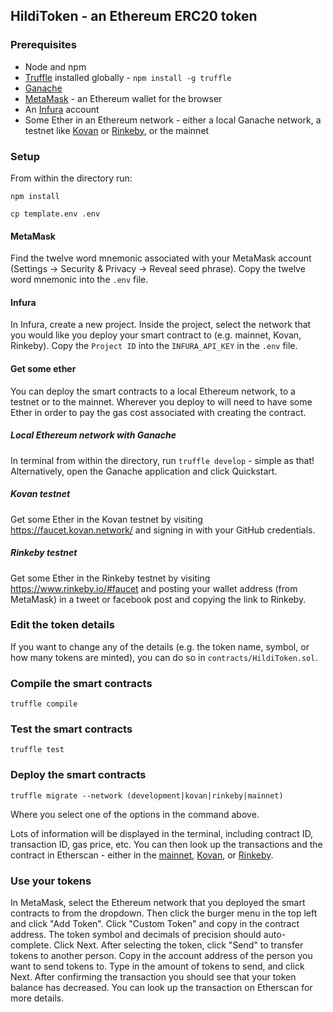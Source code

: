 ## HildiToken - an Ethereum ERC20 token

### Prerequisites
- Node and npm
- [Truffle](https://www.trufflesuite.com/docs/truffle/overview) installed globally - `npm install -g truffle`
- [Ganache](https://www.trufflesuite.com/ganache)
- [MetaMask](https://metamask.io/) - an Ethereum wallet for the browser
- An [Infura](https://infura.io) account
- Some Ether in an Ethereum network - either a local Ganache network, a testnet like [Kovan](https://faucet.kovan.network/) or [Rinkeby](https://www.rinkeby.io/#faucet), or the mainnet

### Setup
From within the directory run:
```
npm install
```
```
cp template.env .env
```

#### MetaMask
Find the twelve word mnemonic associated with your MetaMask account (Settings -> Security & Privacy -> Reveal seed phrase).
Copy the twelve word mnemonic into the `.env` file.

#### Infura
In Infura, create a new project.
Inside the project, select the network that you would like you deploy your smart contract to (e.g. mainnet, Kovan, Rinkeby).
Copy the `Project ID` into the `INFURA_API_KEY` in the `.env` file. 

#### Get some ether
You can deploy the smart contracts to a local Ethereum network, to a testnet or to the mainnet.
Wherever you deploy to will need to have some Ether in order to pay the gas cost associated with creating the contract. 

##### Local Ethereum network with Ganache
In terminal from within the directory, run `truffle develop` - simple as that!
Alternatively, open the Ganache application and click Quickstart.

##### Kovan testnet
Get some Ether in the Kovan testnet by visiting https://faucet.kovan.network/ and signing in with your GitHub credentials.

##### Rinkeby testnet
Get some Ether in the Rinkeby testnet by visiting https://www.rinkeby.io/#faucet and posting your wallet address (from MetaMask) in a tweet or facebook post and copying the link to Rinkeby.

### Edit the token details
If you want to change any of the details (e.g. the token name, symbol, or how many tokens are minted), you can do so in `contracts/HildiToken.sol`.

### Compile the smart contracts
```
truffle compile
```
### Test the smart contracts
```
truffle test
```
### Deploy the smart contracts
```
truffle migrate --network (development|kovan|rinkeby|mainnet)
```
Where you select one of the options in the command above.

Lots of information will be displayed in the terminal, including contract ID, transaction ID, gas price, etc. 
You can then look up the transactions and the contract in Etherscan - either in the [mainnet](https://etherscan.io/), [Kovan](https://kovan.etherscan.io/), or [Rinkeby](https://rinkeby.etherscan.io/).

### Use your tokens
In MetaMask, select the Ethereum network that you deployed the smart contracts to from the dropdown. 
Then click the burger menu in the top left and click "Add Token".
Click "Custom Token" and copy in the contract address. 
The token symbol and decimals of precision should auto-complete. 
Click Next.
After selecting the token, click "Send" to transfer tokens to another person. 
Copy in the account address of the person you want to send tokens to. 
Type in the amount of tokens to send, and click Next. 
After confirming the transaction you should see that your token balance has decreased. 
You can look up the transaction on Etherscan for more details. 
